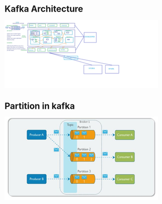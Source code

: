 # Kafka Architecture

![](https://github.com/BalaMungala/Kafka/blob/master/Kafka%20Architecture%20%26%20Anatomy.jpg)

# Partition in kafka

![](https://github.com/BalaMungala/Kafka/blob/master/Kafka_image.JPG)
